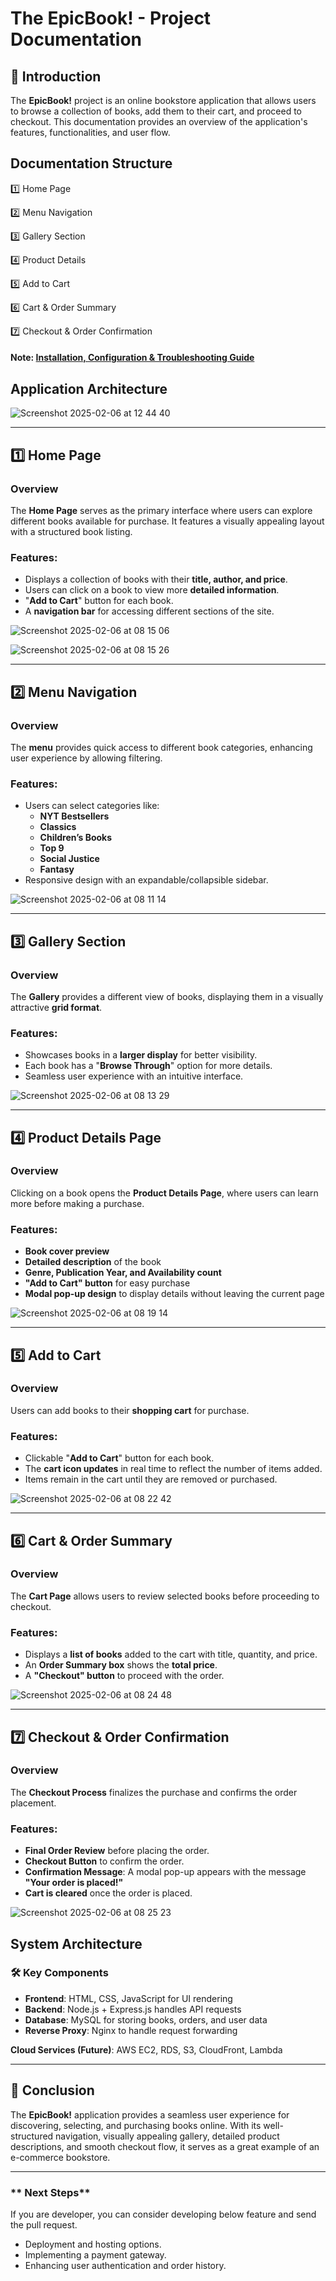 # The EpicBook! - Project Documentation

## 📌 Introduction

The **EpicBook!** project is an online bookstore application that allows users to browse a collection of books, add them to their cart, and proceed to checkout. This documentation provides an overview of the application's features, functionalities, and user flow.

## Documentation Structure

1️⃣ Home Page

2️⃣ Menu Navigation

3️⃣ Gallery Section

4️⃣ Product Details

5️⃣ Add to Cart

6️⃣ Cart & Order Summary

7️⃣ Checkout & Order Confirmation

#### Note: [Installation, Configuration & Troubleshooting Guide](https://github.com/pravinmishraaws/theepicbook/blob/main/Installation%20%26%20Configuration%20Guide.md)

## Application Architecture

![Screenshot 2025-02-06 at 12 44 40](https://github.com/user-attachments/assets/50df00cb-ee85-4e9d-beb6-f63a862fbb2a)


---

## **1️⃣ Home Page**

### **Overview**

The **Home Page** serves as the primary interface where users can explore different books available for purchase. It features a visually appealing layout with a structured book listing.

### **Features:**

- Displays a collection of books with their **title, author, and price**.
- Users can click on a book to view more **detailed information**.
- "**Add to Cart**" button for each book.
- A **navigation bar** for accessing different sections of the site.

![Screenshot 2025-02-06 at 08 15 06](https://github.com/user-attachments/assets/4aa515e7-fb05-4f57-8dd6-722a4bdab8b2)

![Screenshot 2025-02-06 at 08 15 26](https://github.com/user-attachments/assets/f915a1a5-c5a0-4249-beb1-b09ea58bef79)

---

## **2️⃣ Menu Navigation**

### **Overview**

The **menu** provides quick access to different book categories, enhancing user experience by allowing filtering.

### **Features:**

- Users can select categories like:
  - **NYT Bestsellers**
  - **Classics**
  - **Children’s Books**
  - **Top 9**
  - **Social Justice**
  - **Fantasy**
- Responsive design with an expandable/collapsible sidebar.

![Screenshot 2025-02-06 at 08 11 14](https://github.com/user-attachments/assets/6dabd639-75ee-4bd1-83c0-5d04bc042996)

---

## **3️⃣ Gallery Section**

### **Overview**

The **Gallery** provides a different view of books, displaying them in a visually attractive **grid format**.

### **Features:**

- Showcases books in a **larger display** for better visibility.
- Each book has a "**Browse Through**" option for more details.
- Seamless user experience with an intuitive interface.

![Screenshot 2025-02-06 at 08 13 29](https://github.com/user-attachments/assets/428fbf43-11fd-4b07-81cc-5dad60f2ca3e)

---

## **4️⃣ Product Details Page**

### **Overview**

Clicking on a book opens the **Product Details Page**, where users can learn more before making a purchase.

### **Features:**

- **Book cover preview**
- **Detailed description** of the book
- **Genre, Publication Year, and Availability count**
- **"Add to Cart" button** for easy purchase
- **Modal pop-up design** to display details without leaving the current page

![Screenshot 2025-02-06 at 08 19 14](https://github.com/user-attachments/assets/809d4c5c-1a51-454e-9e41-a55a3108d64a)

---

## **5️⃣ Add to Cart**

### **Overview**

Users can add books to their **shopping cart** for purchase.

### **Features:**

- Clickable "**Add to Cart**" button for each book.
- The **cart icon updates** in real time to reflect the number of items added.
- Items remain in the cart until they are removed or purchased.

![Screenshot 2025-02-06 at 08 22 42](https://github.com/user-attachments/assets/eb58f2f2-dbd5-4b8e-9448-699fde7b505e)

---

## **6️⃣ Cart & Order Summary**

### **Overview**

The **Cart Page** allows users to review selected books before proceeding to checkout.

### **Features:**

- Displays a **list of books** added to the cart with title, quantity, and price.
- An **Order Summary box** shows the **total price**.
- A **"Checkout" button** to proceed with the order.

![Screenshot 2025-02-06 at 08 24 48](https://github.com/user-attachments/assets/6bddfc9e-97d1-4723-9aad-0f9cf067fc58)

---

## **7️⃣ Checkout & Order Confirmation**

### **Overview**

The **Checkout Process** finalizes the purchase and confirms the order placement.

### **Features:**

- **Final Order Review** before placing the order.
- **Checkout Button** to confirm the order.
- **Confirmation Message**: A modal pop-up appears with the message **"Your order is placed!"**
- **Cart is cleared** once the order is placed.

![Screenshot 2025-02-06 at 08 25 23](https://github.com/user-attachments/assets/751de6c6-213f-4fa5-87c2-e8d1d3f34829)

## System Architecture

### 🛠️ Key Components

- **Frontend**: HTML, CSS, JavaScript for UI rendering
- **Backend**: Node.js + Express.js handles API requests
- **Database**: MySQL for storing books, orders, and user data
- **Reverse Proxy**: Nginx to handle request forwarding

**Cloud Services (Future)**:  AWS EC2, RDS, S3, CloudFront, Lambda

---

## 🎯 **Conclusion**

The **EpicBook!** application provides a seamless user experience for discovering, selecting, and purchasing books online. With its well-structured navigation, visually appealing gallery, detailed product descriptions, and smooth checkout flow, it serves as a great example of an e-commerce bookstore.

---

### ** Next Steps**

If you are developer, you can consider developing below feature and send the pull request.

- Deployment and hosting options.
- Implementing a payment gateway.
- Enhancing user authentication and order history.





